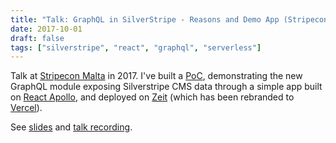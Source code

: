 ```yaml
---
title: "Talk: GraphQL in SilverStripe - Reasons and Demo App (Stripecon Malta 2017)"
date: 2017-10-01
draft: false
tags: ["silverstripe", "react", "graphql", "serverless"]
---
```


Talk at [Stripecon Malta](https://stripecon.eu) in 2017.
I've built a [PoC](https://github.com/chillu/silverstripe-graphql-react-demo-app),
demonstrating the new GraphQL module exposing Silverstripe CMS data
through a simple app built on [React Apollo](https://www.apollographql.com/docs/react/),
and deployed on [Zeit](https://zeit.co) (which has been rebranded to [Vercel](https://vercel.com)).

See [slides](https://slides.com/chillu/graphql-silverstripe-with-demo-app-stripecon-2017)
and [talk recording](https://vimeo.com/252223843).